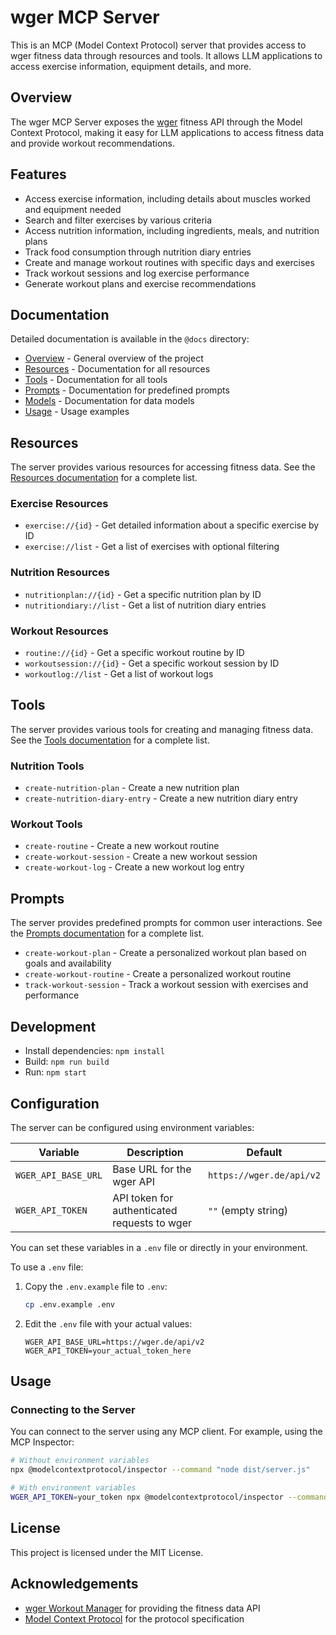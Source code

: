 # wger MCP Server

This is an MCP (Model Context Protocol) server that provides access to wger fitness data through resources and tools. It allows LLM applications to access exercise information, equipment details, and more.

## Overview

The wger MCP Server exposes the [wger](https://wger.de/) fitness API through the Model Context Protocol, making it easy for LLM applications to access fitness data and provide workout recommendations.

## Features

- Access exercise information, including details about muscles worked and equipment needed
- Search and filter exercises by various criteria
- Access nutrition information, including ingredients, meals, and nutrition plans
- Track food consumption through nutrition diary entries
- Create and manage workout routines with specific days and exercises
- Track workout sessions and log exercise performance
- Generate workout plans and exercise recommendations

## Documentation

Detailed documentation is available in the `@docs` directory:

- [Overview](@docs/overview.md) - General overview of the project
- [Resources](@docs/resources.md) - Documentation for all resources
- [Tools](@docs/tools.md) - Documentation for all tools
- [Prompts](@docs/prompts.md) - Documentation for predefined prompts
- [Models](@docs/models.md) - Documentation for data models
- [Usage](@docs/usage.md) - Usage examples

## Resources

The server provides various resources for accessing fitness data. See the [Resources documentation](@docs/resources.md) for a complete list.

### Exercise Resources

- `exercise://{id}` - Get detailed information about a specific exercise by ID
- `exercise://list` - Get a list of exercises with optional filtering

### Nutrition Resources

- `nutritionplan://{id}` - Get a specific nutrition plan by ID
- `nutritiondiary://list` - Get a list of nutrition diary entries

### Workout Resources

- `routine://{id}` - Get a specific workout routine by ID
- `workoutsession://{id}` - Get a specific workout session by ID
- `workoutlog://list` - Get a list of workout logs

## Tools

The server provides various tools for creating and managing fitness data. See the [Tools documentation](@docs/tools.md) for a complete list.

### Nutrition Tools

- `create-nutrition-plan` - Create a new nutrition plan
- `create-nutrition-diary-entry` - Create a new nutrition diary entry

### Workout Tools

- `create-routine` - Create a new workout routine
- `create-workout-session` - Create a new workout session
- `create-workout-log` - Create a new workout log entry

## Prompts

The server provides predefined prompts for common user interactions. See the [Prompts documentation](@docs/prompts.md) for a complete list.

- `create-workout-plan` - Create a personalized workout plan based on goals and availability
- `create-workout-routine` - Create a personalized workout routine
- `track-workout-session` - Track a workout session with exercises and performance

## Development

- Install dependencies: `npm install`
- Build: `npm run build`
- Run: `npm start`

## Configuration

The server can be configured using environment variables:

| Variable | Description | Default |
|----------|-------------|---------|
| `WGER_API_BASE_URL` | Base URL for the wger API | `https://wger.de/api/v2` |
| `WGER_API_TOKEN` | API token for authenticated requests to wger | `""` (empty string) |

You can set these variables in a `.env` file or directly in your environment.

To use a `.env` file:

1. Copy the `.env.example` file to `.env`:
   ```bash
   cp .env.example .env
   ```

2. Edit the `.env` file with your actual values:
   ```
   WGER_API_BASE_URL=https://wger.de/api/v2
   WGER_API_TOKEN=your_actual_token_here
   ```

## Usage

### Connecting to the Server

You can connect to the server using any MCP client. For example, using the MCP Inspector:

```bash
# Without environment variables
npx @modelcontextprotocol/inspector --command "node dist/server.js"

# With environment variables
WGER_API_TOKEN=your_token npx @modelcontextprotocol/inspector --command "node dist/server.js"
```

## License

This project is licensed under the MIT License.

## Acknowledgements

- [wger Workout Manager](https://wger.de/) for providing the fitness data API
- [Model Context Protocol](https://modelcontextprotocol.io/) for the protocol specification
